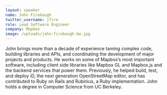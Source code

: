 ```yaml
---
layout: speaker
name: John Firebaugh
twitter_username: jfire
role: Lead Software Engineer
company: Mapbox
image: /uploads/john-firebaugh-bw.jpg
---
```


John brings more than a decade of experience taming complex code, building libraries and APIs, and coordinating the development of major projects and products. He works on some of Mapbox’s most important software, including client side libraries like Mapbox GL and Mapbox.js and the backend services that power them. Previously, he helped build, test, and deploy iD, the next generation OpenStreetMap editor, and has contributed to Ruby on Rails and Rubinius, a Ruby implementation. John holds a degree in Computer Science from UC Berkeley.